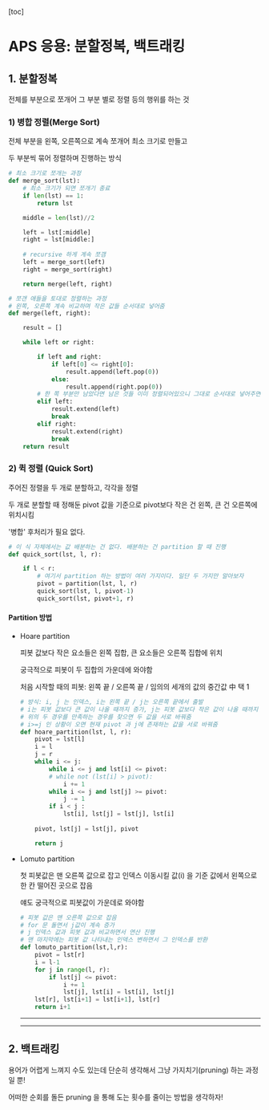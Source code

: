 [toc]

# APS 응용: 분할정복, 백트래킹

## 1. 분할정복

전체를 부분으로 쪼개어 그 부분 별로 정렬 등의 행위를 하는 것

### 1) 병합 정렬(Merge Sort)

전체 부분을 왼쪽, 오른쪽으로 계속 쪼개어 최소 크기로 만들고

두 부분씩 묶어 정렬하며 진행하는 방식

```python
# 최소 크기로 쪼개는 과정
def merge_sort(lst):
    # 최소 크기가 되면 쪼개기 종료
    if len(lst) == 1:
        return lst

    middle = len(lst)//2

    left = lst[:middle]
    right = lst[middle:]
	
    # recursive 하게 계속 쪼갬
    left = merge_sort(left)
    right = merge_sort(right)

    return merge(left, right)

# 쪼갠 애들을 토대로 정렬하는 과정
# 왼쪽, 오른쪽 계속 비교하며 작은 값들 순서대로 넣어줌
def merge(left, right):

    result = []

    while left or right:

        if left and right:
            if left[0] <= right[0]:
                result.append(left.pop(0))
            else:
                result.append(right.pop(0))
        # 한 쪽 부분만 남았다면 남은 것들 이미 정렬되어있으니 그대로 순서대로 넣어주면 됨
        elif left:
            result.extend(left)
            break
        elif right:
            result.extend(right)
			break
    return result
```



### 2) 퀵 정렬 (Quick Sort)

주어진 정렬을 두 개로 분할하고, 각각을 정렬

두 개로 분할할 때 정해둔 pivot 값을 기준으로 pivot보다 작은 건 왼쪽, 큰 건 오른쪽에 위치시킴

'병합' 후처리가 필요 없다.

```python
# 이 식 자체에서는 값 배분하는 건 없다. 배분하는 건 partition 할 때 진행
def quick_sort(lst, l, r):

    if l < r:
        # 여기서 partition 하는 방법이 여러 가지이다. 일단 두 가지만 알아보자
        pivot = partition(lst, l, r)
        quick_sort(lst, l, pivot-1)
        quick_sort(lst, pivot+1, r)
```

#### Partition 방법

- Hoare partition

  피봇 값보다 작은 요소들은 왼쪽 집합, 큰 요소들은 오른쪽 집합에 위치

  궁극적으로 피봇이 두 집합의 가운데에 와야함

  처음 시작할 때의 피봇: 왼쪽 끝 / 오른쪽 끝 / 임의의 세개의 값의 중간값 中 택 1

  ```python
  # 방식: i, j 는 인덱스, i는 왼쪽 끝 / j는 오른쪽 끝에서 출발
  # i는 피봇 값보다 큰 값이 나올 때까지 증가, j는 피봇 값보다 작은 값이 나올 때까지 감소
  # 위의 두 경우를 만족하는 경우를 찾으면 두 값을 서로 바꿔줌
  # i>=j 인 상황이 오면 현재 pivot 과 j에 존재하는 값을 서로 바꿔줌
  def hoare_partition(lst, l, r):
      pivot = lst[l]
      i = l
      j = r
      while i <= j:
          while i <= j and lst[i] <= pivot:
          # while not (lst[i] > pivot):
              i += 1
          while i <= j and lst[j] >= pivot:
              j -= 1
          if i < j :
              lst[i], lst[j] = lst[j], lst[i]
              
      pivot, lst[j] = lst[j], pivot
  
      return j
  ```

- Lomuto partition

  첫 피봇값은 맨 오른쪽 값으로 잡고 인덱스 이동시킬 값(i) 을 기준 값에서 왼쪽으로 한 칸 떨어진 곳으로 잡음

  얘도 궁극적으로 피봇값이 가운데로 와야함

  ```python
  # 피봇 값은 맨 오른쪽 값으로 잡음
  # for 문 돌면서 j값이 계속 증가
  # j 인덱스 값과 피봇 값과 비교하면서 연산 진행
  # 맨 마지막에는 피봇 값 나타내는 인덱스 변하면서 그 인덱스를 반환
  def lomuto_partition(lst,l,r):
      pivot = lst[r]
      i = l-1
      for j in range(l, r):
          if lst[j] <= pivot:
              i += 1
              lst[j], lst[i] = lst[i], lst[j]
      lst[r], lst[i+1] = lst[i+1], lst[r]
      return i+1
  ```

  ----

  ----

## 2. 백트래킹

용어가 어렵게 느껴지 수도 있는데 단순히 생각해서 그냥 가지치기(pruning) 하는 과정일 뿐!

어떠한 순회를 돌든 pruning 을 통해 도는 횟수를 줄이는 방법을 생각하자!
